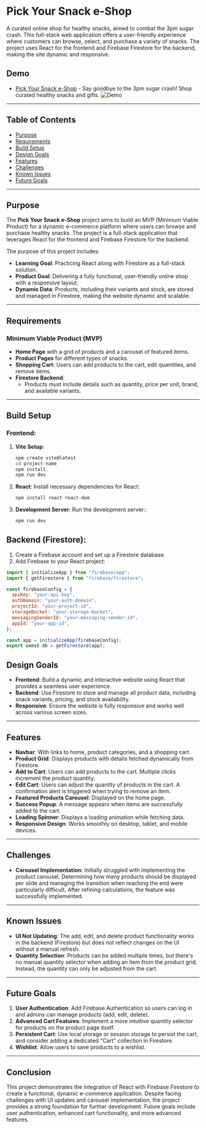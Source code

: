 # Pick Your Snack e-Shop

A curated online shop for healthy snacks, aimed to combat the 3pm sugar crash. This full-stack web application offers a user-friendly experience where customers can browse, select, and purchase a variety of snacks. The project uses React for the frontend and Firebase Firestore for the backend, making the site dynamic and responsive.

## Demo

- [Pick Your Snack e-Shop](https://jennyzhong2022.github.io/e-shop/) - Say goodbye to the 3pm sugar crash! Shop curated healthy snacks and gifts.
  ![Demo](./src/assets/demo-e-shop.gif)

---

## Table of Contents

- [Purpose](#purpose)
- [Requirements](#requirements)
- [Build Setup](#build-setup)
- [Design Goals](#design-goals)
- [Features](#features)
- [Challenges](#challenges)
- [Known Issues](#known-issues)
- [Future Goals](#future-goals)

---

## Purpose

The **Pick Your Snack e-Shop** project aims to build an MVP (Minimum Viable Product) for a dynamic e-commerce platform where users can browse and purchase healthy snacks. The project is a full-stack application that leverages React for the frontend and Firebase Firestore for the backend.

The purpose of this project includes:

- **Learning Goal**: Practicing React along with Firestore as a full-stack solution.
- **Product Goal**: Delivering a fully functional, user-friendly online shop with a responsive layout.
- **Dynamic Data**: Products, including their variants and stock, are stored and managed in Firestore, making the website dynamic and scalable.

---

## Requirements

### Minimum Viable Product (MVP)

- **Home Page** with a grid of products and a carousel of featured items.
- **Product Pages** for different types of snacks.
- **Shopping Cart**: Users can add products to the cart, edit quantities, and remove items.
- **Firestore Backend**:
  - Products must include details such as quantity, price per unit, brand, and available variants.

---

## Build Setup

### Frontend:

1. **Vite Setup**:
   ```bash
   npm create vite@latest
   cd project-name
   npm install
   npm run dev
   ```
2. **React**: Install necessary dependencies for React:
   ```bash
   npm install react react-dom
   ```
3. **Development Server**: Run the development server::
   ```bash
   npm run dev
   ```

## Backend (Firestore):

1. Create a Firebase account and set up a Firestore database.
2. Add Firebase to your React project:

```javascript
import { initializeApp } from "firebase/app";
import { getFirestore } from "firebase/firestore";

const firebaseConfig = {
  apiKey: "your-api-key",
  authDomain: "your-auth-domain",
  projectId: "your-project-id",
  storageBucket: "your-storage-bucket",
  messagingSenderId: "your-messaging-sender-id",
  appId: "your-app-id",
};

const app = initializeApp(firebaseConfig);
export const db = getFirestore(app);
```

## Design Goals

- **Frontend**: Build a dynamic and interactive website using React that provides a seamless user experience.
- **Backend**: Use Firestore to store and manage all product data, including snack variants, pricing, and stock availability.
- **Responsive**: Ensure the website is fully responsive and works well across various screen sizes.

---

## Features

- **Navbar**: With links to home, product categories, and a shopping cart.
- **Product Grid**: Displays products with details fetched dynamically from Firestore.
- **Add to Cart**: Users can add products to the cart. Multiple clicks increment the product quantity.
- **Edit Cart**: Users can adjust the quantity of products in the cart. A confirmation alert is triggered when trying to remove an item.
- **Featured Products Carousel**: Displayed on the home page.
- **Success Popup**: A message appears when items are successfully added to the cart.
- **Loading Spinner**: Displays a loading animation while fetching data.
- **Responsive Design**: Works smoothly on desktop, tablet, and mobile devices.

---

## Challenges

- **Carousel Implementation**: Initially struggled with implementing the product carousel. Determining how many products should be displayed per slide and managing the transition when reaching the end were particularly difficult. After refining calculations, the feature was successfully implemented.

---

## Known Issues

- **UI Not Updating**: The add, edit, and delete product functionality works in the backend (Firestore) but does not reflect changes on the UI without a manual refresh.
- **Quantity Selection**: Products can be added multiple times, but there's no manual quantity selector when adding an item from the product grid. Instead, the quantity can only be adjusted from the cart.

---

## Future Goals

1. **User Authentication**: Add Firebase Authentication so users can log in and admins can manage products (add, edit, delete).
2. **Advanced Cart Features**: Implement a more intuitive quantity selector for products on the product page itself.
3. **Persistent Cart**: Use local storage or session storage to persist the cart, and consider adding a dedicated "Cart" collection in Firestore.
4. **Wishlist**: Allow users to save products to a wishlist.

---

## Conclusion

This project demonstrates the integration of React with Firebase Firestore to create a functional, dynamic e-commerce application. Despite facing challenges with UI updates and carousel implementation, the project provides a strong foundation for further development. Future goals include user authentication, enhanced cart functionality, and more advanced features.

